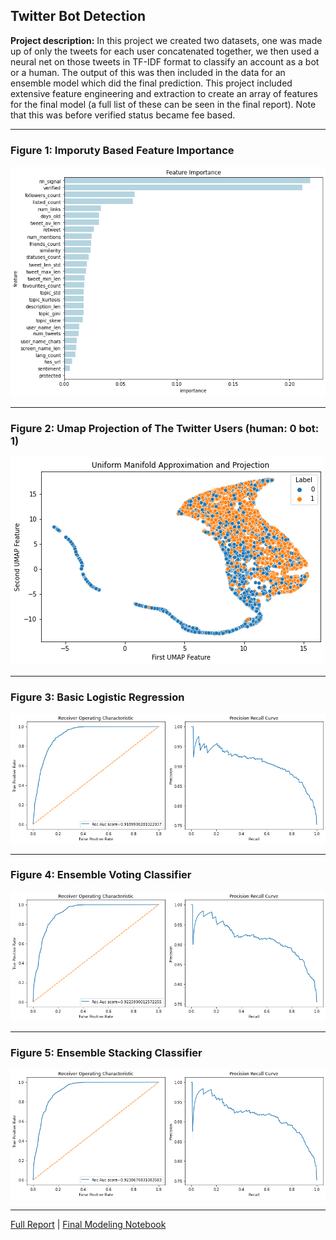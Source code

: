 ## Twitter Bot Detection

**Project description:** In this project we created two datasets, one was made up of only the tweets for each user concatenated together, we then used a neural net on those tweets in TF-IDF format to classify an account as a bot or a human. The output of this was then included in the data for an ensemble model which did the final prediction. This project included extensive feature engineering and extraction to create an array of features for the final model (a full list of these can be seen in the final report). Note that this was before verified status became fee based.<br>

---

### Figure 1: Imporuty Based Feature Importance
<img src="images/twitter_users_feature_importance.png?raw=true">

---
### Figure 2: Umap Projection of The Twitter Users (human: 0 bot: 1)
<img src="images/twitter_users_umap.png?raw=true">

---
### Figure 3: Basic Logistic Regression
<img src="images/twitter_bot_logistic_regression.png?raw=true">

---
### Figure 4: Ensemble Voting Classifier
<img src="images/twitter_bot_voting_classifier.png?raw=true">

---
### Figure 5: Ensemble Stacking Classifier
<img src="images/twitter_bot_stacking_classifier.png?raw=true">

---
[Full Report](/pdfs/Twitter_Bot_Detection_SIADS_694_695_Team_Project_Report.pdf) | [Final Modeling Notebook](https://github.com/MarlonShakespeare/Milestone-2/blob/main/final_supervised_model.ipynb)